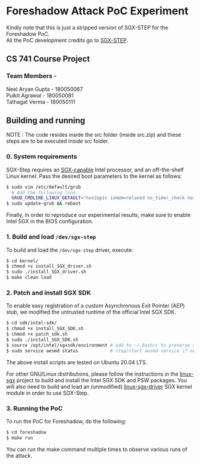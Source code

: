 # Foreshadow Attack PoC Experiment 

Kindly note that this is just a stripped version of SGX-STEP for the Foreshadow PoC.\
All the PoC development credits go to [SGX-STEP](https://github.com/jovanbulck/sgx-step).

## CS 741 Course Project

### Team Members  -

Neel Aryan Gupta - 180050067\
Pulkit Agrawal - 180050081\
Tathagat Verma - 180050111

## Building and running 

NOTE : The code resides inside the src folder (inside src.zip) and these steps are to be executed inside src folder.

### 0. System requirements

SGX-Step requires an [SGX-capable](https://github.com/ayeks/SGX-hardware) Intel processor, and an off-the-shelf Linux kernel. 
Pass the desired boot parameters to the kernel as follows:

```bash
$ sudo vim /etc/default/grub
  # Add the following line: 
  GRUB_CMDLINE_LINUX_DEFAULT="nox2apic iomem=relaxed no_timer_check nosmep nosmap clearcpuid=514 isolcpus=1 nmi_watchdog=0 dis_ucode_ldr processor.max_cstate=1 intel_idle.max_cstate=0 noibrs noibpb nopti nospectre_v2 nospectre_v1 l1tf=off nospec_store_bypass_disable no_stf_barrier mds=off mitigations=off nokaslr kvm-intel.vmentry_l1d_flush=never"
$ sudo update-grub && reboot
```
Finally, in order to reproduce our experimental results, make sure to enable Intel SGX in the BIOS configuration.

### 1. Build and load `/dev/sgx-step`

To build and load the `/dev/sgx-step` driver, execute:

```bash
$ cd kernel/
$ chmod +x install_SGX_driver.sh
$ sudo ./install_SGX_driver.sh 
$ make clean load
```

### 2. Patch and install SGX SDK

To enable easy registration of a custom Asynchronous Exit Pointer (AEP) stub, we modified the untrusted runtime of the official Intel SGX SDK. 

```bash
$ cd sdk/intel-sdk/
$ chmod +x install_SGX_SDK.sh
$ chmod +x patch_sdk.sh
$ sudo ./install_SGX_SDK.sh
$ source /opt/intel/sgxsdk/environment # add to ~/.bashrc to preserve across terminal sessions
$ sudo service aesmd status            # stop/start aesmd service if needed
```

The above install scripts are tested on Ubuntu 20.04 LTS.

For other GNU/Linux distributions, please follow the instructions in the
[linux-sgx](https://github.com/01org/linux-sgx) project to build and install
the Intel SGX SDK and PSW packages. You will also need to build and load an
(unmodified) [linux-sgx-driver](https://github.com/01org/linux-sgx-driver) SGX
kernel module in order to use SGX-Step.


### 3. Running the PoC
To run the PoC for Foreshadow, do the following:
```bash
$ cd foreshadow
$ make run
```

You can run the make command multiple times to observe various runs of the attack.